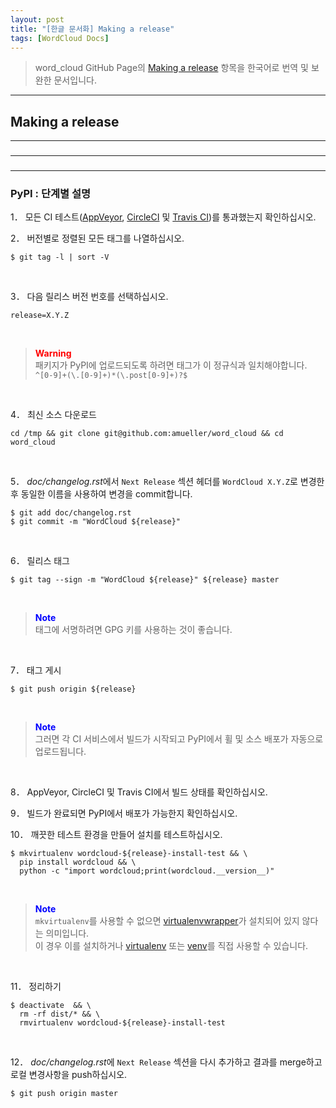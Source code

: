 ```yaml
---
layout: post
title: "[한글 문서화] Making a release"
tags: [WordCloud Docs]
---
```


>word_cloud GitHub Page의 [Making a release][MR] 항목을 한국어로 번역 및 보완한 문서입니다.
<hr>

## Making a release
<hr>

### 
<hr>

### 
<hr>

### PyPI : 단계별 설명


1． 모든 CI 테스트([AppVeyor][AppVeyor], [CircleCI][CircleCI] 및 [Travis CI][Travis CI])를 통과했는지 확인하십시오.
<br>

2． 버전별로 정렬된 모든 태그를 나열하십시오.

```
$ git tag -l | sort -V
```
<br>

3． 다음 릴리스 버전 번호를 선택하십시오.

```
release=X.Y.Z
```
<br>

><span style="color:red">**Warning**</span><br>
>패키지가 PyPI에 업로드되도록 하려면 태그가 이 정규식과 일치해야합니다.<br>
>`^[0-9]+(\.[0-9]+)*(\.post[0-9]+)?$`
<br>

4． 최신 소스 다운로드

```
cd /tmp && git clone git@github.com:amueller/word_cloud && cd word_cloud
```
<br>

5． *doc/changelog.rst*에서 `Next Release` 섹션 헤더를 `WordCloud X.Y.Z`로 변경한 후 동일한 이름을 사용하여 변경을 commit합니다.

```
$ git add doc/changelog.rst
$ git commit -m "WordCloud ${release}"
```
<br>

6． 릴리스 태그

```
$ git tag --sign -m "WordCloud ${release}" ${release} master
```
<br>

><span style="color:blue">**Note**</span><br>
>태그에 서명하려면 GPG 키를 사용하는 것이 좋습니다.
<br>

7． 태그 게시

```
$ git push origin ${release}
```
<br>

><span style="color:blue">**Note**</span><br>
>그러면 각 CI 서비스에서 빌드가 시작되고 PyPI에서 휠 및 소스 배포가 자동으로 업로드됩니다.
<br>

8． AppVeyor, CircleCI 및 Travis CI에서 빌드 상태를 확인하십시오.
<br>

9． 빌드가 완료되면 PyPI에서 배포가 가능한지 확인하십시오.
<br>

10． 깨끗한 테스트 환경을 만들어 설치를 테스트하십시오.

```
$ mkvirtualenv wordcloud-${release}-install-test && \
  pip install wordcloud && \
  python -c "import wordcloud;print(wordcloud.__version__)"
```
<br>

><span style="color:blue">**Note**</span><br>
>`mkvirtualenv`를 사용할 수 없으면 [virtualenvwrapper][virtualenvwrapper]가 설치되어 있지 않다는 의미입니다.<br>
>이 경우 이를 설치하거나 [virtualenv][virtualenv] 또는 [venv][venv]를 직접 사용할 수 있습니다.
<br>

11． 정리하기

```
$ deactivate  && \
  rm -rf dist/* && \
  rmvirtualenv wordcloud-${release}-install-test
```
<br>

12． *doc/changelog.rst*에 `Next Release` 섹션을 다시 추가하고 결과를 merge하고 로컬 변경사항을 push하십시오.

```
$ git push origin master
```


[MR]: http://amueller.github.io/word_cloud/make_a_release.html#
[AppVeyor]: https://ci.appveyor.com/project/amueller/word-cloud/history
[CircleCI]: https://circleci.com/gh/amueller/word_cloud
[Travis CI]: https://travis-ci.org/amueller/word_cloud/pull_requests
[virtualenvwrapper]: https://virtualenvwrapper.readthedocs.io/en/latest/
[virtualenv]: https://virtualenv.pypa.io/en/latest/
[venv]: https://docs.python.org/3/library/venv.html
